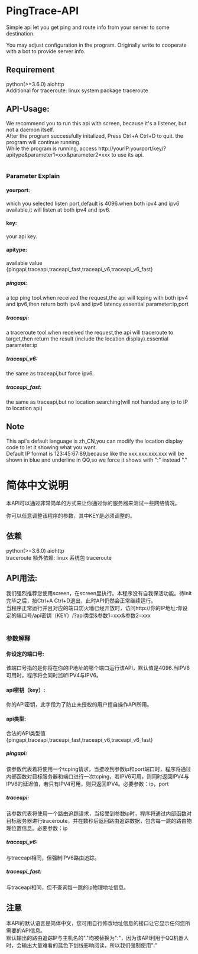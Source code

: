 # PingTrace-API
Simple api let you get ping and route info from your server to some destination.

You may adjust configuration in the program.
Originally write to cooperate with a bot to provide server info.

## Requirement
python(>=3.6.0) aiohttp <br>
Additional for traceroute: linux system package traceroute
## API-Usage:
We recommend you to run this api with screen, because it's a listener, but not a daemon itself.<br>
After the program successfully initalized, Press Ctrl+A Ctrl+D to quit. the program will continue running.<br>
While the program is running, access http://yourIP:yourport/key/?apitype&parameter1=xxx&parameter2=xxx to use its api.<br><br>
### Parameter Explain
#### yourport:
which you selected listen port,default is 4096.when both ipv4 and ipv6 available,it will listen at both ipv4 and ipv6.<br>
#### key:
your api key.<br>
#### apitype:
available value<br>
{pingapi,traceapi,traceapi_fast,traceapi_v6,traceapi_v6_fast}<br>
##### pingapi:
a tcp ping tool.when received the request,the api will tcping with both ipv4 and ipv6,then return both ipv4 and ipv6 latency.essential parameter:ip,port<br>
##### traceapi:
a traceroute tool.when received the request,the api will traceroute to target,then return the result (include the location display).essential parameter:ip<br>
##### traceapi_v6:
the same as traceapi,but force ipv6.<br>
##### traceapi_fast:
the same as traceapi,but no location searching(will not handed any ip to IP to location api)<br>

## Note

This api's default language is zh_CN,you can modify the location display code to let it showing what you want.<br>
Default IP format is 123:45:67:89,because like the xxx.xxx.xxx.xxx will be shown in blue and underline in QQ,so we force it shows with ":" instead "."<br>

# 简体中文说明

本API可以通过非常简单的方式来让你通过你的服务器来测试一些网络情况。

你可以任意调整该程序的参数，其中KEY是必须调整的。

## 依赖
python(>=3.6.0) aiohttp<br>
traceroute 额外依赖: linux 系统包 traceroute
## API用法:
我们强烈推荐您使用screen，在screen里执行。本程序没有自我保活功能。待Init完毕之后，按Ctrl+A Ctrl+D退出，此时API仍然会正常继续运行。<br>
当程序正常运行并且对应的端口防火墙已经开放时，访问http://你的IP地址:你设定的端口号/api密钥（KEY）/?api类型&参数1=xxx&参数2=xxx<br><br>
### 参数解释
#### 你设定的端口号:
该端口号指的是你将在你的IP地址的哪个端口运行该API，默认值是4096.当IPV6可用时，程序将会同时监听IPV4与IPV6。<br>
#### api密钥（key）:
你的API密钥，此字段为了防止未授权的用户擅自操作API所用。<br>
#### api类型:
合法的API类型值<br>
{pingapi,traceapi,traceapi_fast,traceapi_v6,traceapi_v6_fast}<br>
##### pingapi:
该参数代表着将使用一个tcping请求，当接收到参数ip和port端口时，程序将通过内部函数对目标服务器和端口进行一次tcping，若IPV6可用，则同时返回IPV4与IPV6的延迟值，若只有IPV4可用，则只返回IPV4。必要参数：ip，port<br>
##### traceapi:
该参数代表将使用一个路由追踪请求，当接受到参数ip时，程序将通过内部函数对目标服务器进行traceroute，并在数秒后返回路由追踪数据，包含每一跳的路由物理位置信息。必要参数：ip<br>
##### traceapi_v6:
与traceapi相同，但强制IPV6路由追踪。<br>
##### traceapi_fast:
与traceapi相同，但不查询每一跳的ip物理地址信息。<br>

## 注意

本API的默认语言是简体中文，您可用自行修改地址信息的接口让它显示任何您所需要的API信息。<br>
默认输出的路由追踪IP与主机名的"."均被替换为":"，因为该API利用于QQ机器人时，会输出大量难看的蓝色下划线影响阅读，所以我们强制使用":"<br>

